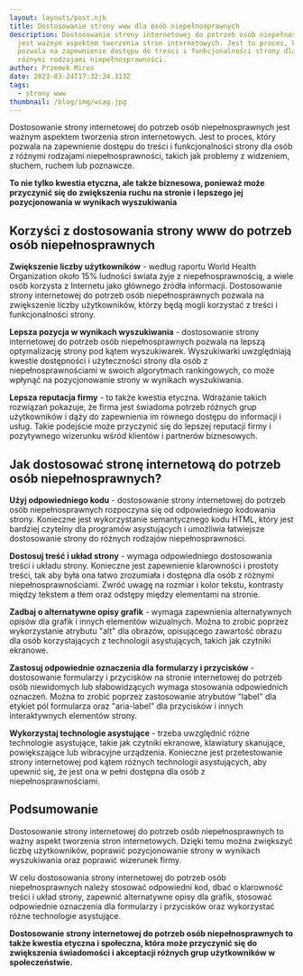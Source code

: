 ```yaml
---
layout: layouts/post.njk
title: Dostosowanie strony www dla osób niepełnosprawnych
description: Dostosowanie strony internetowej do potrzeb osób niepełnosprawnych
  jest ważnym aspektem tworzenia stron internetowych. Jest to proces, który
  pozwala na zapewnienie dostępu do treści i funkcjonalności strony dla osób z
  różnymi rodzajami niepełnosprawności.
author: Przemek Miros
date: 2023-03-24T17:32:24.313Z
tags:
  - strony www
thumbnail: /blog/img/wcag.jpg
---
```

Dostosowanie strony internetowej do potrzeb osób niepełnosprawnych jest ważnym aspektem tworzenia stron internetowych. Jest to proces, który pozwala na zapewnienie dostępu do treści i funkcjonalności strony dla osób z różnymi rodzajami niepełnosprawności, takich jak problemy z widzeniem, słuchem, ruchem lub poznawcze. 

**To nie tylko kwestia etyczna, ale także biznesowa, ponieważ może przyczynić się do zwiększenia ruchu na stronie i lepszego jej pozycjonowania w wynikach wyszukiwania**

## Korzyści z dostosowania strony www do potrzeb osób niepełnosprawnych

**Zwiększenie liczby użytkowników** - według raportu World Health Organization około 15% ludności świata żyje z niepełnosprawnością, a wiele osób korzysta z Internetu jako głównego źródła informacji. Dostosowanie strony internetowej do potrzeb osób niepełnosprawnych pozwala na zwiększenie liczby użytkowników, którzy będą mogli korzystać z treści i funkcjonalności strony.

**Lepsza pozycja w wynikach wyszukiwania** - dostosowanie strony internetowej do potrzeb osób niepełnosprawnych pozwala na lepszą optymalizację strony pod kątem wyszukiwarek. Wyszukiwarki uwzględniają kwestie dostępności i użyteczności strony dla osób z niepełnosprawnościami w swoich algorytmach rankingowych, co może wpłynąć na pozycjonowanie strony w wynikach wyszukiwania.

**Lepsza reputacja firmy** - to także kwestia etyczna. Wdrażanie takich rozwiązań pokazuje, że firma jest świadoma potrzeb różnych grup użytkowników i dąży do zapewnienia im równego dostępu do informacji i usług. Takie podejście może przyczynić się do lepszej reputacji firmy i pozytywnego wizerunku wśród klientów i partnerów biznesowych.

## Jak dostosować stronę internetową do potrzeb osób niepełnosprawnych?

**Użyj odpowiedniego kodu** - dostosowanie strony internetowej do potrzeb osób niepełnosprawnych rozpoczyna się od odpowiedniego kodowania strony. Konieczne jest wykorzystanie semantycznego kodu HTML, który jest bardziej czytelny dla programów asystujących i umożliwia łatwiejsze dostosowanie strony do różnych rodzajów niepełnosprawności.

**Dostosuj treść i układ strony** - wymaga odpowiedniego dostosowania treści i układu strony. Konieczne jest zapewnienie klarowności i prostoty treści, tak aby była ona łatwo zrozumiała i dostępna dla osób z różnymi niepełnosprawnościami. Zwróć uwagę na rozmiar i kolor tekstu, kontrasty między tekstem a tłem oraz odstępy między elementami na stronie.

**Zadbaj o alternatywne opisy grafik** - wymaga zapewnienia alternatywnych opisów dla grafik i innych elementów wizualnych. Można to zrobić poprzez wykorzystanie atrybutu "alt" dla obrazów, opisującego zawartość obrazu dla osób korzystających z technologii asystujących, takich jak czytniki ekranowe.

**Zastosuj odpowiednie oznaczenia dla formularzy i przycisków** - dostosowanie formularzy i przycisków na stronie internetowej do potrzeb osób niewidomych lub słabowidzących wymaga stosowania odpowiednich oznaczeń. Można to zrobić poprzez zastosowanie atrybutów "label" dla etykiet pól formularza oraz "aria-label" dla przycisków i innych interaktywnych elementów strony.

**Wykorzystaj technologie asystujące** - trzeba uwzględnić różne technologie asystujące, takie jak czytniki ekranowe, klawiatury skanujące, powiększające lub wibracyjne urządzenia. Konieczne jest przetestowanie strony internetowej pod kątem różnych technologii asystujących, aby upewnić się, że jest ona w pełni dostępna dla osób z niepełnosprawnościami.

## Podsumowanie

Dostosowanie strony internetowej do potrzeb osób niepełnosprawnych to ważny aspekt tworzenia stron internetowych. Dzięki temu można zwiększyć liczbę użytkowników, poprawić pozycjonowanie strony w wynikach wyszukiwania oraz poprawić wizerunek firmy. 

W celu dostosowania strony internetowej do potrzeb osób niepełnosprawnych należy stosować odpowiedni kod, dbać o klarowność treści i układ strony, zapewnić alternatywne opisy dla grafik, stosować odpowiednie oznaczenia dla formularzy i przycisków oraz wykorzystać różne technologie asystujące. 

**Dostosowanie strony internetowej do potrzeb osób niepełnosprawnych to także kwestia etyczna i społeczna, która może przyczynić się do zwiększenia świadomości i akceptacji różnych grup użytkowników w społeczeństwie.**